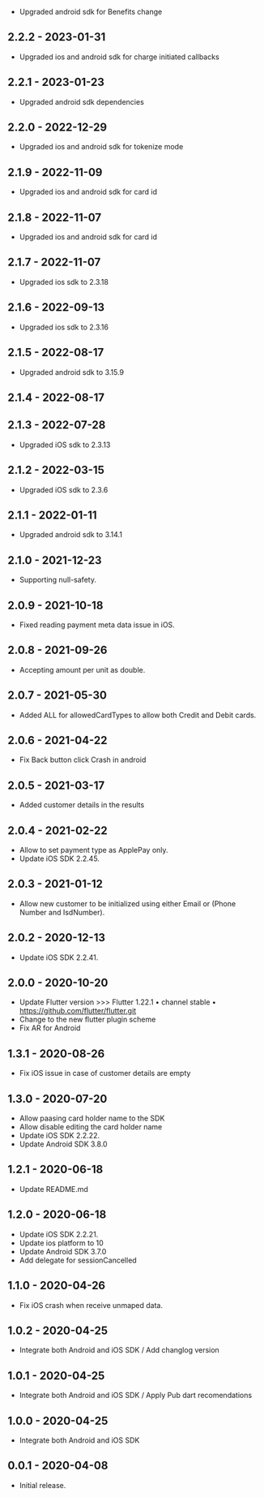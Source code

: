 - Upgraded android sdk for Benefits change
## 2.2.2 - 2023-01-31

- Upgraded ios and android sdk for charge initiated callbacks
## 2.2.1 - 2023-01-23

- Upgraded android sdk dependencies
## 2.2.0 - 2022-12-29

- Upgraded ios and android sdk for tokenize mode
## 2.1.9 - 2022-11-09

- Upgraded ios and android sdk for card id
## 2.1.8 - 2022-11-07

- Upgraded ios and android sdk for card id
## 2.1.7 - 2022-11-07

- Upgraded ios sdk to 2.3.18
## 2.1.6 - 2022-09-13

- Upgraded ios sdk to 2.3.16
## 2.1.5 - 2022-08-17

- Upgraded android sdk to 3.15.9
## 2.1.4 - 2022-08-17

## 2.1.3 - 2022-07-28

- Upgraded iOS sdk to 2.3.13
## 2.1.2 - 2022-03-15

- Upgraded iOS sdk to 2.3.6
## 2.1.1 - 2022-01-11

- Upgraded android sdk to 3.14.1
## 2.1.0 - 2021-12-23

- Supporting null-safety.
## 2.0.9 - 2021-10-18

- Fixed reading payment meta data issue in iOS.
## 2.0.8 - 2021-09-26

- Accepting amount per unit as double.

## 2.0.7 - 2021-05-30

- Added ALL for allowedCardTypes to allow both Credit and Debit cards.

## 2.0.6 - 2021-04-22

- Fix Back button click Crash in android

## 2.0.5 - 2021-03-17

- Added customer details in the results

## 2.0.4 - 2021-02-22

- Allow to set payment type as ApplePay only.
- Update iOS SDK 2.2.45.

## 2.0.3 - 2021-01-12

- Allow new customer to be initialized using either Email or (Phone Number and IsdNumber).

## 2.0.2 - 2020-12-13

- Update iOS SDK 2.2.41.

## 2.0.0 - 2020-10-20

- Update Flutter version  >>> Flutter 1.22.1 • channel stable • https://github.com/flutter/flutter.git
- Change to the new flutter plugin scheme 
- Fix AR for Android


## 1.3.1 - 2020-08-26

- Fix iOS issue in case of customer details are empty

## 1.3.0 - 2020-07-20

- Allow paasing card holder name to the SDK
- Allow disable editing the card holder name
- Update iOS SDK 2.2.22.
- Update Android SDK 3.8.0

## 1.2.1 - 2020-06-18

- Update README.md

## 1.2.0 - 2020-06-18

- Update iOS SDK 2.2.21.
- Update ios platform to 10
- Update Android SDK 3.7.0
- Add delegate for sessionCancelled

## 1.1.0 - 2020-04-26

- Fix iOS crash when receive unmaped data.

## 1.0.2 - 2020-04-25

- Integrate both Android and iOS SDK / Add changlog version

## 1.0.1 - 2020-04-25

- Integrate both Android and iOS SDK / Apply Pub dart recomendations

## 1.0.0 - 2020-04-25

- Integrate both Android and iOS SDK

## 0.0.1 - 2020-04-08

- Initial release.

